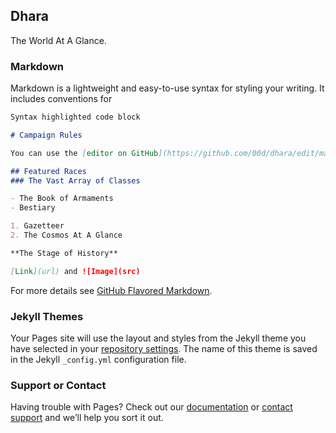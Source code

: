 ## Dhara

The World At A Glance.

### Markdown

Markdown is a lightweight and easy-to-use syntax for styling your writing. It includes conventions for

```markdown
Syntax highlighted code block

# Campaign Rules

You can use the [editor on GitHub](https://github.com/00d/dhara/edit/master/README.md) to maintain and preview the content for your website in Markdown files.

## Featured Races
### The Vast Array of Classes

- The Book of Armaments
- Bestiary

1. Gazetteer
2. The Cosmos At A Glance

**The Stage of History**

[Link](url) and ![Image](src)
```

For more details see [GitHub Flavored Markdown](https://guides.github.com/features/mastering-markdown/).

### Jekyll Themes

Your Pages site will use the layout and styles from the Jekyll theme you have selected in your [repository settings](https://github.com/00d/dhara/settings). The name of this theme is saved in the Jekyll `_config.yml` configuration file.

### Support or Contact

Having trouble with Pages? Check out our [documentation](https://help.github.com/categories/github-pages-basics/) or [contact support](https://github.com/contact) and we’ll help you sort it out.
